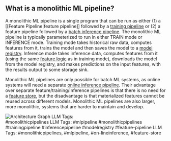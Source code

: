 **What is a monolithic ML pipeline?**
-------------------------------------

A monolithic ML pipeline is a single program that can be run as either (1) a [[Feature Pipeline|feature pipeline]] followed by a [training pipeline](https://www.hopsworks.ai/dictionary/training-pipeline) or (2) a feature pipeline followed by a [batch inference pipeline](https://www.hopsworks.ai/dictionary/batch-inference-pipeline). The monolithic ML pipeline is typically parameterized to run in either TRAIN mode or INFERENCE mode. Training mode takes historical raw data, computes features from it, trains the model and then saves the model to a [model registry](https://www.hopsworks.ai/dictionary/model-registry). Inference mode takes inference data, computes features from it (using the same [feature logic](https://www.hopsworks.ai/dictionary/feature-logic) as in training mode), downloads the model from the model registry, and makes predictions on the input features, with the results output to some storage sink. 

Monolithic ML pipelines are only possible for batch ML systems, as online systems will need a separate [online inference pipeline](https://www.hopsworks.ai/dictionary/online-inference-pipeline). Their advantage over separate feature/training/inference pipelines is that there is no need for a [feature store](https://www.hopsworks.ai/dictionary/feature-store), but the disadvantage is that materialized features cannot be reused across different models. Monolithic ML pipelines are also larger, more monolithic, systems that are harder to maintain and develop. 

![Architecture Graph](https://assets.website-files.com/618399cd49d125734c8dec95/6436a3b6eec4f7469587eaf7_Ifh1YS936z_Z1pCZrffbpz4W95K8vc-_jJvQQReUfqp1Vp_eutXNyQ4pzgVTZRq67NZSEvjlJCe4x1R06lMSf6xwhFPWR30wnx1ZQJDkDfUq9MfCeKBJHXAI6f6EtPnqRxfc4Acp-g2ROb4cTx7Tsw.png)
LLM Tags:  
#monolithicpipelines
LLM Tags:  #mlpipeline #monolithicpipelines #trainingpipeline #inferencepipeline #modelregistry #feature-pipeline
LLM Tags:  #monolithicpipelines, #mlpipeline, #on-lineinference, #feature-store